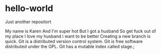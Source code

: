 # hello-world
Just another repositort


My name is Karen
And I'm super hot
But I got a husband 
So get fuck out of my place
I love my husband
i want to be better
Creating a new branch is quick.
Git is a distributed version control system.
Git is free software distributed under the GPL.
Git has a mutable index called stage.;
